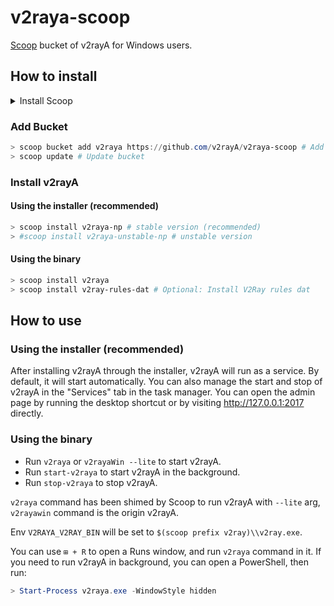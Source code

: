 # v2raya-scoop

[Scoop](https://scoop.sh) bucket of v2rayA for Windows users.

## How to install

<details>
  <summary>Install Scoop</summary>

1. Install [Git for Windows](https://github.com/git-for-windows/git/releases/latest). CN users can download from [here](https://mirrors.tuna.tsinghua.edu.cn/github-release/git-for-windows/git/LatestRelease/).
2. Install [PowerShell Core](https://aka.ms/PowerShell-Release?tag=stable). CN users can download from [here](https://mirrors.tuna.tsinghua.edu.cn/github-release/PowerShell/PowerShell/LatestRelease/).
3. (OPTIONAL) Install [Windows Terminal](https://github.com/microsoft/terminal/releases/latest).
4. Install [Scoop](https://scoop.sh).

    ```powershell
    > Set-ExecutionPolicy RemoteSigned -Scope CurrentUser # Optional: Needed to run a remote script the first time
    > irm get.scoop.sh | iex
    ```

</details>

### Add Bucket

```ps1
> scoop bucket add v2raya https://github.com/v2rayA/v2raya-scoop # Add bucket
> scoop update # Update bucket
```

### Install v2rayA

#### Using the installer (recommended)

```ps1
> scoop install v2raya-np # stable version (recommended)
> #scoop install v2raya-unstable-np # unstable version
```

#### Using the binary

```ps1
> scoop install v2raya
> scoop install v2ray-rules-dat # Optional: Install V2Ray rules dat
```

## How to use

### Using the installer (recommended)

After installing v2rayA through the installer, v2rayA will run as a service. By default, it will start automatically. You can also manage the start and stop of v2rayA in the "Services" tab in the task manager. You can open the admin page by running the desktop shortcut or by visiting <http://127.0.0.1:2017> directly.

### Using the binary

-   Run `v2raya` or `v2rayaWin --lite` to start v2rayA.
-   Run `start-v2raya` to start v2rayA in the background.
-   Run `stop-v2raya` to stop v2rayA.

`v2raya` command has been shimed by Scoop to run v2rayA with `--lite` arg, `v2rayawin` command is the origin v2rayA.

Env `V2RAYA_V2RAY_BIN` will be set to `$(scoop prefix v2ray)\\v2ray.exe`.

You can use `⊞ + R` to open a Runs window, and run `v2raya` command in it. If you need to run v2rayA in background, you can open a PowerShell, then run:

```ps1
> Start-Process v2raya.exe -WindowStyle hidden
```
